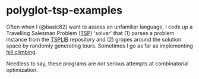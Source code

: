 polyglot-tsp-examples
=====================

Often when I (@basic82) want to assess an unfamiliar language, I code
up a Travelling Salesman Problem
([TSP](http://en.wikipedia.org/wiki/Travelling_salesman_problem))
'solver' that (1) parses a problem instance from the
[TSPLIB](http://www.iwr.uni-heidelberg.de/groups/comopt/software/TSPLIB95/)
repository and (2) gropes around the solution space by randomly
generating tours. Sometimes I go as far as implementing [hill
climbing](http://en.wikipedia.org/wiki/Hill_climbing).

Needless to say, these programs are _not_ serious attempts at
combinatorial optimization.

